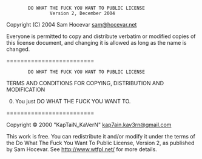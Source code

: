             DO WHAT THE FUCK YOU WANT TO PUBLIC LICENSE
                    Version 2, December 2004

 Copyright (C) 2004 Sam Hocevar <sam@hocevar.net>

 Everyone is permitted to copy and distribute verbatim or modified
 copies of this license document, and changing it is allowed as long
 as the name is changed.

=========================

            DO WHAT THE FUCK YOU WANT TO PUBLIC LICENSE
   TERMS AND CONDITIONS FOR COPYING, DISTRIBUTION AND MODIFICATION

  0. You just DO WHAT THE FUCK YOU WANT TO.

=========================

  Copyright © 2000 "KapTaiN_KaVerN" <kap7ain.kav3rn@gmail.com>
  
This work is free. You can redistribute it and/or modify it under the
terms of the Do What The Fuck You Want To Public License, Version 2,
as published by Sam Hocevar. See http://www.wtfpl.net/ for more details.
